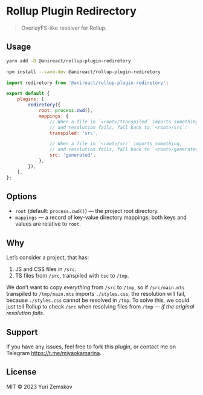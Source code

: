 # Rollup Plugin Redirectory

> OverlayFS-like resolver for Rollup.

## Usage

```bash
yarn add -D @anireact/rollup-plugin-rediretory
```

```bash
npm install --save-dev @anireact/rollup-plugin-rediretory
```

```javascript
import rediretory from '@anireact/rollup-plugin-rediretory';

export default {
    plugins: [
        rediretory({
            root: process.cwd(),
            mappings: {
                // When a file in `<root>/transpiled` imports something,
                // and resolution fails, fall back to `<root>/src`:
                transpiled: 'src',

                // When a file in `<root>/src` imports something,
                // and resolution fails, fall back to `<root>/generated`:
                src: 'generated',
            },
        }),
    ],
};
```

## Options

-   `root` (default: `process.cwd()`) — the project root directory.
-   `mappings` — a record of key-value directory mappings; both keys and values
    are relative to `root`.

## Why

Let’s consider a project, that has:

1. JS and CSS files in `/src`.
2. TS files from `/src`, transpiled with `tsc` to `/tmp`.

We don’t want to copy _everything_ from `/src` to `/tmp`, so if `/src/main.mts`
transpiled to `/tmp/main.mts` imports `./styles.css`, the resolution will fail,
because `./styles.css` cannot be resolved in `/tmp`. To solve this, we could
just tell Rollup to check `/src` when resolving files from `/tmp` _— if the
original resolution fails_.

## Support

If you have any issues, feel free to fork this plugin, or contact me on Telegram
https://t.me/miyaokamarina.

## License

MIT © 2023 Yuri Zemskov
